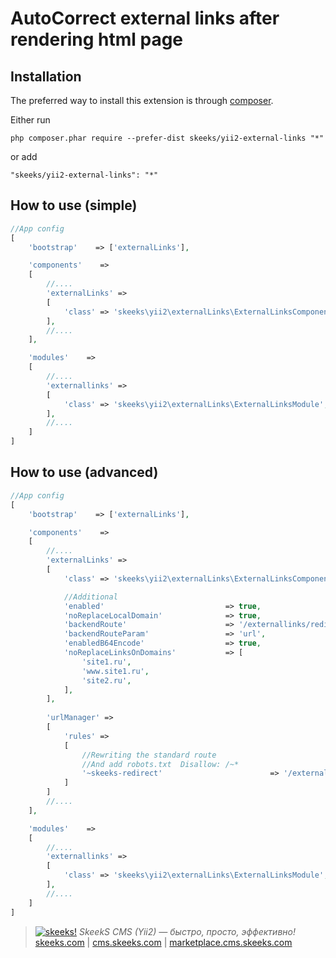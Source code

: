 AutoCorrect external links after rendering html page
===================================

Installation
------------

The preferred way to install this extension is through [composer](http://getcomposer.org/download/).

Either run

```
php composer.phar require --prefer-dist skeeks/yii2-external-links "*"
```

or add

```
"skeeks/yii2-external-links": "*"
```


How to use (simple)
----------


```php
//App config
[
    'bootstrap'    => ['externalLinks'],

    'components'    =>
    [
        //....
        'externalLinks' =>
        [
            'class' => 'skeeks\yii2\externalLinks\ExternalLinksComponent',
        ],
        //....
    ],

    'modules'    =>
    [
        //....
        'externallinks' =>
        [
            'class' => 'skeeks\yii2\externalLinks\ExternalLinksModule',
        ],
        //....
    ]
]

```

How to use (advanced)
----------


```php
//App config
[
    'bootstrap'    => ['externalLinks'],

    'components'    =>
    [
        //....
        'externalLinks' =>
        [
            'class' => 'skeeks\yii2\externalLinks\ExternalLinksComponent',

            //Additional
            'enabled'                           => true,
            'noReplaceLocalDomain'              => true,
            'backendRoute'                      => '/externallinks/redirect/redirect',
            'backendRouteParam'                 => 'url',
            'enabledB64Encode'                  => true,
            'noReplaceLinksOnDomains'           => [
                'site1.ru',
                'www.site1.ru',
                'site2.ru',
            ],
        ],
        
        'urlManager' => 
        [
            'rules' => 
            [
                //Rewriting the standard route
                //And add robots.txt  Disallow: /~*
                '~skeeks-redirect'                        => '/externallinks/redirect/redirect',
            ]
        ]
        //....
    ],

    'modules'    =>
    [
        //....
        'externallinks' =>
        [
            'class' => 'skeeks\yii2\externalLinks\ExternalLinksModule',
        ],
        //....
    ]
]

```



> [![skeeks!](https://gravatar.com/userimage/74431132/13d04d83218593564422770b616e5622.jpg)](http://skeeks.com)
<i>SkeekS CMS (Yii2) — быстро, просто, эффективно!</i>
[skeeks.com](http://skeeks.com) | [cms.skeeks.com](http://cms.skeeks.com) | [marketplace.cms.skeeks.com](http://marketplace.cms.skeeks.com)


